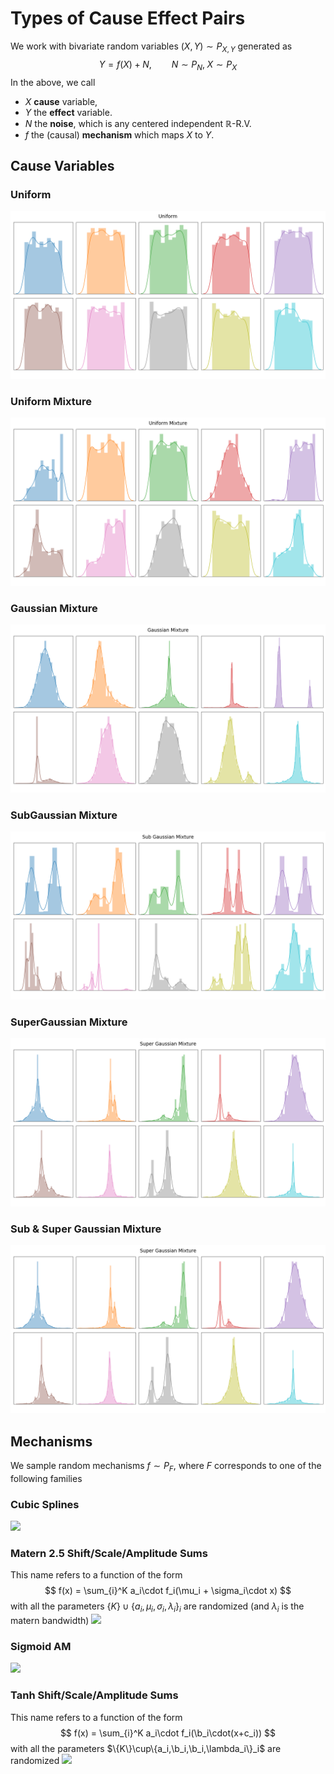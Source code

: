 # Types of Cause Effect Pairs
We work with bivariate random variables $(X,Y) \sim P_{X,Y}$ generated as
$$ Y = f(X) + N,\qquad N\sim P_N,\; X\sim P_X$$
In the above, we call
* $X$ **cause** variable,
* $Y$ the **effect** variable.
* $N$ the **noise**, which is any centered independent $\mathbb{R}$-R.V.
* $f$ the (causal) **mechanism** which maps $X$ to $Y$.

## Cause Variables
### Uniform
![](./cause/uniform.png?raw=true)

### Uniform Mixture
![](./cause/uniform_mixture.png?raw=true)

### Gaussian Mixture
![](./cause/gaussian_mixture.png?raw=true)

### SubGaussian Mixture
![](./cause/subgaussian_mixture.png?raw=true)

### SuperGaussian Mixture
![](./cause/supergaussian_mixture.png?raw=true)

### Sub & Super Gaussian Mixture
![](./cause/supergaussian_mixture.png?raw=true)

## Mechanisms
We sample random mechanisms $f\sim P_F$, where $F$ corresponds to one of the following families
### Cubic Splines
![](./cause/cubic_spline.png?raw=true)

### Matern 2.5 Shift/Scale/Amplitude Sums
This name refers to a function of the form
$$ f(x) = \sum_{i}^K a_i\cdot f_i(\mu_i + \sigma_i\cdot x) $$
with all the parameters $\{K\}\cup\{a_i,\mu_i,\sigma_i,\lambda_i\}_i$ are randomized (and $\lambda_i$ is the matern bandwidth)
![](./cause/matern_sums.png?raw=true)

### Sigmoid AM
![](./cause/sigmoid_am.png?raw=true)

### Tanh Shift/Scale/Amplitude Sums
This name refers to a function of the form
$$ f(x) = \sum_{i}^K a_i\cdot f_i(\b_i\cdot(x+c_i)) $$
with all the parameters $\{K\}\cup\{a_i,\b_i,\b_i,\lambda_i\}_i$ are randomized 
![](./cause/tanh_sum.png?raw=true)
